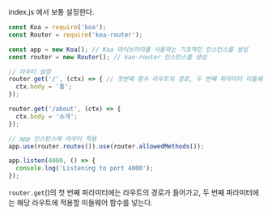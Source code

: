 index.js 에서 보통 설정한다.

```javascript
const Koa = require('koa');
const Router = require('koa-router');

const app = new Koa(); // Koa 라이브러리를 사용하는 기초적인 인스턴스를 생성
const router = new Router(); // kao-router 인스턴스를 생성

// 라우터 설정
router.get('/', (ctx) => { // 첫번째 함수 라우트의 경로, 두 번째 파라미터 미들웨어 함수
  ctx.body = '홈';
});

router.get('/about', (ctx) => {
  ctx.body = '소개';
});

// app 인스턴스에 라우터 적용
app.use(router.routes()).use(router.allowedMethods());

app.listen(4000, () => {
  console.log('Listening to port 4000');
});
```

`router.get`()의 첫 번째 파라미터에는 라우트의 경로가 들어가고, 두 번째 파라미터에는 해당 라우트에 적용할 미들웨어 함수를 넣는다.